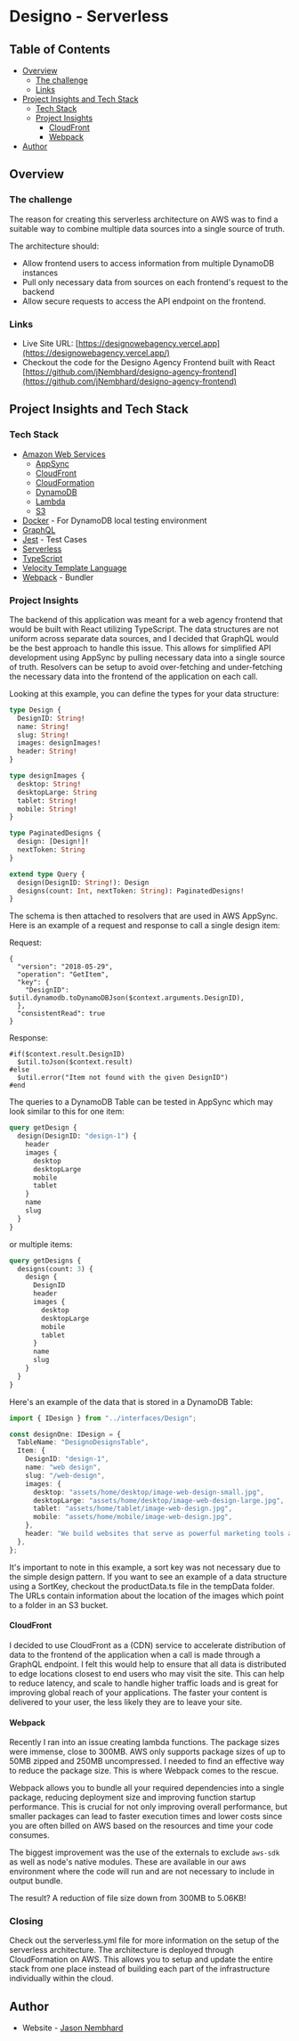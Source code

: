 # Designo - Serverless

## Table of Contents

- [Overview](#overview)
  - [The challenge](#the-challenge)
  - [Links](#links)
- [Project Insights and Tech Stack](#process-and-tech-stack)
  - [Tech Stack](#tech-stack)
  - [Project Insights](#project-insights)
    - [CloudFront](#cloudfront)
    - [Webpack](#webpack)
- [Author](#author)

## Overview

### The challenge

The reason for creating this serverless architecture on AWS was to find a suitable way to combine multiple data sources into a single source of truth.

The architecture should:

- Allow frontend users to access information from multiple DynamoDB instances
- Pull only necessary data from sources on each frontend's request to the backend
- Allow secure requests to access the API endpoint on the frontend.

### Links

- Live Site URL: [https://designowebagency.vercel.app](https://designowebagency.vercel.app/)
- Checkout the code for the Designo Agency Frontend built with React [https://github.com/jNembhard/designo-agency-frontend](https://github.com/jNembhard/designo-agency-frontend)

## Project Insights and Tech Stack

### Tech Stack

- [Amazon Web Services](https://aws.amazon.com)
  - [AppSync](https://docs.aws.amazon.com/)
  - [CloudFront](https://docs.aws.amazon.com/cloudfront/index.html)
  - [CloudFormation](https://docs.aws.amazon.com/cloudformation/index.html)
  - [DynamoDB](https://docs.aws.amazon.com/dynamodb/)
  - [Lambda](https://docs.aws.amazon.com/lambda/latest/dg/welcome.html)
  - [S3](https://docs.aws.amazon.com/s3/index.html)
- [Docker](https://www.docker.com/) - For DynamoDB local testing environment
- [GraphQL](https://graphql.org/)
- [Jest](https://jestjs.io/) - Test Cases
- [Serverless](https://www.serverless.com/framework/docs)
- [TypeScript](https://www.typescriptlang.org/)
- [Velocity Template Language](https://velocity.apache.org/engine/1.7/vtl-reference.html)
- [Webpack](https://webpack.js.org/) - Bundler

### Project Insights

The backend of this application was meant for a web agency frontend that would be built with React utilizing TypeScript. The data structures are not uniform across separate data sources, and I decided that GraphQL would be the best approach to handle this issue. This allows for simplified API development using AppSync by pulling necessary data into a single source of truth. Resolvers can be setup to avoid over-fetching and under-fetching the necessary data into the frontend of the application on each call.

Looking at this example, you can define the types for your data structure:

```graphql
type Design {
  DesignID: String!
  name: String!
  slug: String!
  images: designImages!
  header: String!
}

type designImages {
  desktop: String!
  desktopLarge: String
  tablet: String!
  mobile: String!
}

type PaginatedDesigns {
  design: [Design!]!
  nextToken: String
}

extend type Query {
  design(DesignID: String!): Design
  designs(count: Int, nextToken: String): PaginatedDesigns!
}
```

The schema is then attached to resolvers that are used in AWS AppSync. Here is an example of a request and response to call a single design item:

Request:

```vtl
{
  "version": "2018-05-29",
  "operation": "GetItem",
  "key": {
    "DesignID":  $util.dynamodb.toDynamoDBJson($context.arguments.DesignID),
  },
  "consistentRead": true
}
```

Response:

```vtl
#if($context.result.DesignID)
  $util.toJson($context.result)
#else
  $util.error("Item not found with the given DesignID")
#end
```

The queries to a DynamoDB Table can be tested in AppSync which may look similar to this for one item:

```graphql
query getDesign {
  design(DesignID: "design-1") {
    header
    images {
      desktop
      desktopLarge
      mobile
      tablet
    }
    name
    slug
  }
}
```

or multiple items:

```graphql
query getDesigns {
  designs(count: 3) {
    design {
      DesignID
      header
      images {
        desktop
        desktopLarge
        mobile
        tablet
      }
      name
      slug
    }
  }
}
```

Here's an example of the data that is stored in a DynamoDB Table:

```typescript
import { IDesign } from "../interfaces/Design";

const designOne: IDesign = {
  TableName: "DesignoDesignsTable",
  Item: {
    DesignID: "design-1",
    name: "web design",
    slug: "/web-design",
    images: {
      desktop: "assets/home/desktop/image-web-design-small.jpg",
      desktopLarge: "assets/home/desktop/image-web-design-large.jpg",
      tablet: "assets/home/tablet/image-web-design.jpg",
      mobile: "assets/home/mobile/image-web-design.jpg",
    },
    header: "We build websites that serve as powerful marketing tools and bring memorable brand experiences.",
  },
};
```

It's important to note in this example, a sort key was not necessary due to the simple design pattern. If you want to see an example of a data structure using a SortKey, checkout the productData.ts file in the tempData folder. The URLs contain information about the location of the images which point to a folder in an S3 bucket.

#### CloudFront

I decided to use CloudFront as a (CDN) service to accelerate distribution of data to the frontend of the application when a call is made through a GraphQL endpoint. I felt this would help to ensure that all data is distributed to edge locations closest to end users who may visit the site. This can help to reduce latency, and scale to handle higher traffic loads and is great for improving global reach of your applications. The faster your content is delivered to your user, the less likely they are to leave your site.

#### Webpack

Recently I ran into an issue creating lambda functions. The package sizes were immense, close to 300MB. AWS only supports package sizes of up to 50MB zipped and 250MB uncompressed. I needed to find an effective way to reduce the package size. This is where Webpack comes to the rescue.

Webpack allows you to bundle all your required dependencies into a single package, reducing deployment size and improving function startup performance. This is crucial for not only improving overall performance, but smaller packages can lead to faster execution times and lower costs since you are often billed on AWS based on the resources and time your code consumes.

The biggest improvement was the use of the externals to exclude `aws-sdk` as well as node's native modules. These are available in our aws environment where the code will run and are not necessary to include in output bundle.

The result? A reduction of file size down from 300MB to 5.06KB!

### Closing

Check out the serverless.yml file for more information on the setup of the serverless architecture. The architecture is deployed through CloudFormation on AWS. This allows you to setup and update the entire stack from one place instead of building each part of the infrastructure individually within the cloud.

## Author

- Website - [Jason Nembhard](https://www.jasonnembhard.com)
